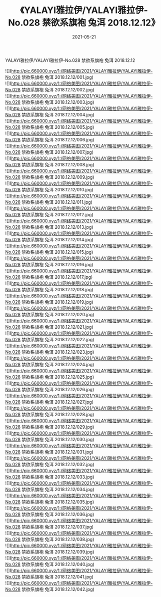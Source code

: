 ﻿---
layout: post
title:  《YALAYI雅拉伊/YALAYI雅拉伊-No.028 禁欲系旗袍 兔洱 2018.12.12》
date:   2021-05-21
img: http://pic.660000.xyz/1:/网络美图/2021/YALAYI雅拉伊/YALAYI雅拉伊-No.028 禁欲系旗袍 兔洱 2018.12.12/000.jpg
categories: [美女, 清纯, 唯美]
---

YALAYI雅拉伊/YALAYI雅拉伊-No.028 禁欲系旗袍 兔洱 2018.12.12

 ![](http://pic.660000.xyz/1:/网络美图/2021/YALAYI雅拉伊/YALAYI雅拉伊-No.028 禁欲系旗袍 兔洱 2018.12.12/001.jpg) <br>![](http://pic.660000.xyz/1:/网络美图/2021/YALAYI雅拉伊/YALAYI雅拉伊-No.028 禁欲系旗袍 兔洱 2018.12.12/002.jpg) <br>![](http://pic.660000.xyz/1:/网络美图/2021/YALAYI雅拉伊/YALAYI雅拉伊-No.028 禁欲系旗袍 兔洱 2018.12.12/003.jpg) <br>![](http://pic.660000.xyz/1:/网络美图/2021/YALAYI雅拉伊/YALAYI雅拉伊-No.028 禁欲系旗袍 兔洱 2018.12.12/004.jpg) <br>![](http://pic.660000.xyz/1:/网络美图/2021/YALAYI雅拉伊/YALAYI雅拉伊-No.028 禁欲系旗袍 兔洱 2018.12.12/005.jpg) <br>![](http://pic.660000.xyz/1:/网络美图/2021/YALAYI雅拉伊/YALAYI雅拉伊-No.028 禁欲系旗袍 兔洱 2018.12.12/006.jpg) <br>![](http://pic.660000.xyz/1:/网络美图/2021/YALAYI雅拉伊/YALAYI雅拉伊-No.028 禁欲系旗袍 兔洱 2018.12.12/007.jpg) <br>![](http://pic.660000.xyz/1:/网络美图/2021/YALAYI雅拉伊/YALAYI雅拉伊-No.028 禁欲系旗袍 兔洱 2018.12.12/008.jpg) <br>![](http://pic.660000.xyz/1:/网络美图/2021/YALAYI雅拉伊/YALAYI雅拉伊-No.028 禁欲系旗袍 兔洱 2018.12.12/009.jpg) <br>![](http://pic.660000.xyz/1:/网络美图/2021/YALAYI雅拉伊/YALAYI雅拉伊-No.028 禁欲系旗袍 兔洱 2018.12.12/010.jpg) <br>![](http://pic.660000.xyz/1:/网络美图/2021/YALAYI雅拉伊/YALAYI雅拉伊-No.028 禁欲系旗袍 兔洱 2018.12.12/011.jpg) <br>![](http://pic.660000.xyz/1:/网络美图/2021/YALAYI雅拉伊/YALAYI雅拉伊-No.028 禁欲系旗袍 兔洱 2018.12.12/012.jpg) <br>![](http://pic.660000.xyz/1:/网络美图/2021/YALAYI雅拉伊/YALAYI雅拉伊-No.028 禁欲系旗袍 兔洱 2018.12.12/013.jpg) <br>![](http://pic.660000.xyz/1:/网络美图/2021/YALAYI雅拉伊/YALAYI雅拉伊-No.028 禁欲系旗袍 兔洱 2018.12.12/014.jpg) <br>![](http://pic.660000.xyz/1:/网络美图/2021/YALAYI雅拉伊/YALAYI雅拉伊-No.028 禁欲系旗袍 兔洱 2018.12.12/015.jpg) <br>![](http://pic.660000.xyz/1:/网络美图/2021/YALAYI雅拉伊/YALAYI雅拉伊-No.028 禁欲系旗袍 兔洱 2018.12.12/016.jpg) <br>![](http://pic.660000.xyz/1:/网络美图/2021/YALAYI雅拉伊/YALAYI雅拉伊-No.028 禁欲系旗袍 兔洱 2018.12.12/017.jpg) <br>![](http://pic.660000.xyz/1:/网络美图/2021/YALAYI雅拉伊/YALAYI雅拉伊-No.028 禁欲系旗袍 兔洱 2018.12.12/018.jpg) <br>![](http://pic.660000.xyz/1:/网络美图/2021/YALAYI雅拉伊/YALAYI雅拉伊-No.028 禁欲系旗袍 兔洱 2018.12.12/019.jpg) <br>![](http://pic.660000.xyz/1:/网络美图/2021/YALAYI雅拉伊/YALAYI雅拉伊-No.028 禁欲系旗袍 兔洱 2018.12.12/020.jpg) <br>![](http://pic.660000.xyz/1:/网络美图/2021/YALAYI雅拉伊/YALAYI雅拉伊-No.028 禁欲系旗袍 兔洱 2018.12.12/021.jpg) <br>![](http://pic.660000.xyz/1:/网络美图/2021/YALAYI雅拉伊/YALAYI雅拉伊-No.028 禁欲系旗袍 兔洱 2018.12.12/022.jpg) <br>![](http://pic.660000.xyz/1:/网络美图/2021/YALAYI雅拉伊/YALAYI雅拉伊-No.028 禁欲系旗袍 兔洱 2018.12.12/023.jpg) <br>![](http://pic.660000.xyz/1:/网络美图/2021/YALAYI雅拉伊/YALAYI雅拉伊-No.028 禁欲系旗袍 兔洱 2018.12.12/024.jpg) <br>![](http://pic.660000.xyz/1:/网络美图/2021/YALAYI雅拉伊/YALAYI雅拉伊-No.028 禁欲系旗袍 兔洱 2018.12.12/025.jpg) <br>![](http://pic.660000.xyz/1:/网络美图/2021/YALAYI雅拉伊/YALAYI雅拉伊-No.028 禁欲系旗袍 兔洱 2018.12.12/026.jpg) <br>![](http://pic.660000.xyz/1:/网络美图/2021/YALAYI雅拉伊/YALAYI雅拉伊-No.028 禁欲系旗袍 兔洱 2018.12.12/027.jpg) <br>![](http://pic.660000.xyz/1:/网络美图/2021/YALAYI雅拉伊/YALAYI雅拉伊-No.028 禁欲系旗袍 兔洱 2018.12.12/028.jpg) <br>![](http://pic.660000.xyz/1:/网络美图/2021/YALAYI雅拉伊/YALAYI雅拉伊-No.028 禁欲系旗袍 兔洱 2018.12.12/029.jpg) <br>![](http://pic.660000.xyz/1:/网络美图/2021/YALAYI雅拉伊/YALAYI雅拉伊-No.028 禁欲系旗袍 兔洱 2018.12.12/030.jpg) <br>![](http://pic.660000.xyz/1:/网络美图/2021/YALAYI雅拉伊/YALAYI雅拉伊-No.028 禁欲系旗袍 兔洱 2018.12.12/031.jpg) <br>![](http://pic.660000.xyz/1:/网络美图/2021/YALAYI雅拉伊/YALAYI雅拉伊-No.028 禁欲系旗袍 兔洱 2018.12.12/032.jpg) <br>![](http://pic.660000.xyz/1:/网络美图/2021/YALAYI雅拉伊/YALAYI雅拉伊-No.028 禁欲系旗袍 兔洱 2018.12.12/033.jpg) <br>![](http://pic.660000.xyz/1:/网络美图/2021/YALAYI雅拉伊/YALAYI雅拉伊-No.028 禁欲系旗袍 兔洱 2018.12.12/034.jpg) <br>![](http://pic.660000.xyz/1:/网络美图/2021/YALAYI雅拉伊/YALAYI雅拉伊-No.028 禁欲系旗袍 兔洱 2018.12.12/035.jpg) <br>![](http://pic.660000.xyz/1:/网络美图/2021/YALAYI雅拉伊/YALAYI雅拉伊-No.028 禁欲系旗袍 兔洱 2018.12.12/036.jpg) <br>![](http://pic.660000.xyz/1:/网络美图/2021/YALAYI雅拉伊/YALAYI雅拉伊-No.028 禁欲系旗袍 兔洱 2018.12.12/037.jpg) <br>![](http://pic.660000.xyz/1:/网络美图/2021/YALAYI雅拉伊/YALAYI雅拉伊-No.028 禁欲系旗袍 兔洱 2018.12.12/038.jpg) <br>![](http://pic.660000.xyz/1:/网络美图/2021/YALAYI雅拉伊/YALAYI雅拉伊-No.028 禁欲系旗袍 兔洱 2018.12.12/039.jpg) <br>![](http://pic.660000.xyz/1:/网络美图/2021/YALAYI雅拉伊/YALAYI雅拉伊-No.028 禁欲系旗袍 兔洱 2018.12.12/040.jpg) <br>![](http://pic.660000.xyz/1:/网络美图/2021/YALAYI雅拉伊/YALAYI雅拉伊-No.028 禁欲系旗袍 兔洱 2018.12.12/041.jpg) <br>![](http://pic.660000.xyz/1:/网络美图/2021/YALAYI雅拉伊/YALAYI雅拉伊-No.028 禁欲系旗袍 兔洱 2018.12.12/042.jpg) <br>